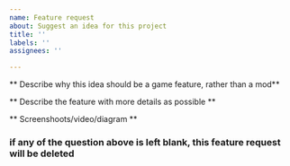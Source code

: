 ```yaml
---
name: Feature request
about: Suggest an idea for this project
title: ''
labels: ''
assignees: ''

---
```


** Describe why this idea should be a game feature, rather than a mod**

** Describe the feature with more details as possible **

** Screenshoots/video/diagram **

### if any of the question above is left blank, this feature request will be deleted
